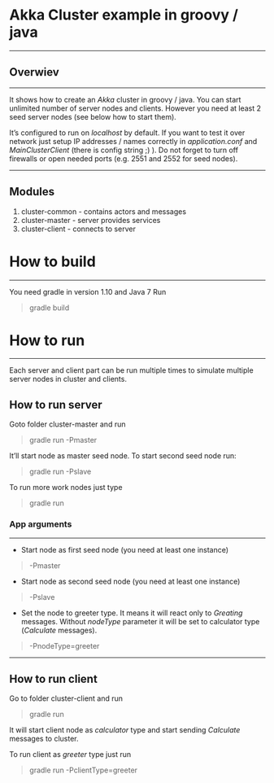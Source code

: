 # Akka Cluster example in groovy / java
***

## Overwiev
***

It shows how to create an *Akka* cluster in groovy / java. You can start unlimited number of server nodes and clients. However you need at least 2 seed server nodes (see below how to start them).

It’s configured to run on *localhost* by default. If you want to test it over network just setup IP addresses / names correctly in *application.conf* and *MainClusterClient* (there is config string ;) ). Do not forget to turn off firewalls or open needed ports (e.g. 2551 and 2552 for seed nodes).

***
## Modules

1. cluster-common - contains actors and messages
2. cluster-master - server provides services
3. cluster-client - connects to server

# How to build
***
You need gradle in version 1.10 and Java 7
Run
> gradle build

# How to run
***
Each server and client part can be run multiple times to simulate multiple server nodes in cluster and clients.

## How to run server
Goto folder cluster-master and run
> gradle run -Pmaster

It’ll start node as master seed node. To start second seed node run:
> gradle run -Pslave

To run more work nodes just type
> gradle run

### App arguments
***
* Start node as first seed node (you need at least one instance)
>-Pmaster

* Start node as second seed node (you need at least one instance)
>-Pslave

* Set the node to greeter type. It means it will react only to *Greating* messages. Without *nodeType* parameter it will be set to calculator type (*Calculate* messages).
> -PnodeType=greeter

***
## How to run client

Go to folder cluster-client and run
> gradle run

It will start client node as *calculator* type and start sending *Calculate* messages to cluster.

To run client as *greeter* type just run

> gradle run -PclientType=greeter

